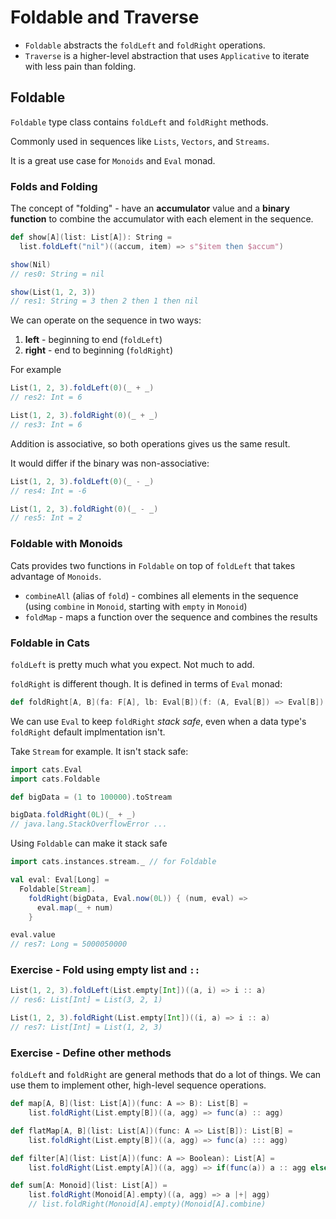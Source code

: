 # Foldable and Traverse

* `Foldable` abstracts the `foldLeft` and `foldRight` operations.
* `Traverse` is a higher-level abstraction that uses `Applicative` to iterate with less pain than folding.

## Foldable

`Foldable` type class contains `foldLeft` and `foldRight` methods.

Commonly used in sequences like `Lists`, `Vectors`, and `Streams`.

It is a great use case for `Monoids` and `Eval` monad.

### Folds and Folding

The concept of "folding" - have an **accumulator** value and a **binary function** to combine the accumulator with each element in the sequence.

```scala
def show[A](list: List[A]): String =
  list.foldLeft("nil")((accum, item) => s"$item then $accum")

show(Nil)
// res0: String = nil

show(List(1, 2, 3))
// res1: String = 3 then 2 then 1 then nil
```

We can operate on the sequence in two ways:

1. **left** - beginning to end (`foldLeft`)
1. **right** - end to beginning (`foldRight`)

For example

```scala
List(1, 2, 3).foldLeft(0)(_ + _)
// res2: Int = 6

List(1, 2, 3).foldRight(0)(_ + _)
// res3: Int = 6
```

Addition is associative, so both operations gives us the same result.

It would differ if the binary was non-associative:

```scala
List(1, 2, 3).foldLeft(0)(_ - _)
// res4: Int = -6

List(1, 2, 3).foldRight(0)(_ - _)
// res5: Int = 2
```

### Foldable with Monoids

Cats provides two functions in `Foldable` on top of `foldLeft` that takes advantage of `Monoids`.

* `combineAll` (alias of `fold`) - combines all elements in the sequence (using `combine` in `Monoid`, starting with `empty` in `Monoid`)
* `foldMap` - maps a function over the sequence and combines the results

### Foldable in Cats

`foldLeft` is pretty much what you expect. Not much to add.

`foldRight` is different though. It is defined in terms of `Eval` monad:

```scala
def foldRight[A, B](fa: F[A], lb: Eval[B])(f: (A, Eval[B]) => Eval[B]): Eval[B]
```

We can use `Eval` to keep `foldRight` *stack safe*, even when a data type's `foldRight` default implmentation isn't.

Take `Stream` for example. It isn't stack safe:

```scala
import cats.Eval
import cats.Foldable

def bigData = (1 to 100000).toStream

bigData.foldRight(0L)(_ + _)
// java.lang.StackOverflowError ...
```

Using `Foldable` can make it stack safe

```scala
import cats.instances.stream._ // for Foldable

val eval: Eval[Long] =
  Foldable[Stream].
    foldRight(bigData, Eval.now(0L)) { (num, eval) =>
      eval.map(_ + num)
    }

eval.value
// res7: Long = 5000050000
```

### Exercise - Fold using empty list and `::`

```scala
List(1, 2, 3).foldLeft(List.empty[Int])((a, i) => i :: a)
// res6: List[Int] = List(3, 2, 1)

List(1, 2, 3).foldRight(List.empty[Int])((i, a) => i :: a)
// res7: List[Int] = List(1, 2, 3)
```

### Exercise - Define other methods

`foldLeft` and `foldRight` are general methods that do a lot of things. We can use them to implement other, high-level sequence operations.

```scala
def map[A, B](list: List[A])(func: A => B): List[B] =
    list.foldRight(List.empty[B])((a, agg) => func(a) :: agg)

def flatMap[A, B](list: List[A])(func: A => List[B]): List[B] =
    list.foldRight(List.empty[B])((a, agg) => func(a) ::: agg)

def filter[A](list: List[A])(func: A => Boolean): List[A] =
    list.foldRight(List.empty[A])((a, agg) => if(func(a)) a :: agg else agg)

def sum[A: Monoid](list: List[A]) = 
    list.foldRight(Monoid[A].empty)((a, agg) => a |+| agg)
    // list.foldRight(Monoid[A].empty)(Monoid[A].combine)
```
